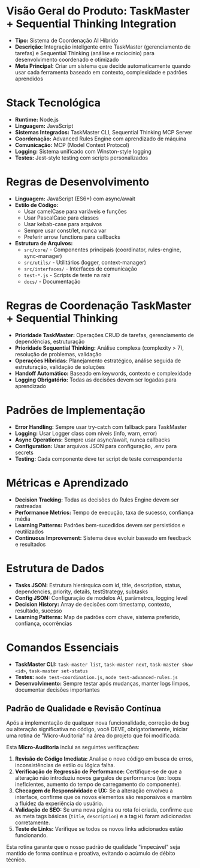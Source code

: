 # Visão Geral do Produto: TaskMaster + Sequential Thinking Integration
* **Tipo:** Sistema de Coordenação AI Híbrido
* **Descrição:** Integração inteligente entre TaskMaster (gerenciamento de tarefas) e Sequential Thinking (análise e raciocínio) para desenvolvimento coordenado e otimizado
* **Meta Principal:** Criar um sistema que decide automaticamente quando usar cada ferramenta baseado em contexto, complexidade e padrões aprendidos

# Stack Tecnológica
* **Runtime:** Node.js
* **Linguagem:** JavaScript
* **Sistemas Integrados:** TaskMaster CLI, Sequential Thinking MCP Server
* **Coordenação:** Advanced Rules Engine com aprendizado de máquina
* **Comunicação:** MCP (Model Context Protocol)
* **Logging:** Sistema unificado com Winston-style logging
* **Testes:** Jest-style testing com scripts personalizados

# Regras de Desenvolvimento
* **Linguagem:** JavaScript (ES6+) com async/await
* **Estilo de Código:** 
  - Usar camelCase para variáveis e funções
  - Usar PascalCase para classes
  - Usar kebab-case para arquivos
  - Sempre usar const/let, nunca var
  - Preferir arrow functions para callbacks
* **Estrutura de Arquivos:**
  - `src/core/` - Componentes principais (coordinator, rules-engine, sync-manager)
  - `src/utils/` - Utilitários (logger, context-manager)
  - `src/interfaces/` - Interfaces de comunicação
  - `test-*.js` - Scripts de teste na raiz
  - `docs/` - Documentação

# Regras de Coordenação TaskMaster + Sequential Thinking
* **Prioridade TaskMaster:** Operações CRUD de tarefas, gerenciamento de dependências, estruturação
* **Prioridade Sequential Thinking:** Análise complexa (complexity > 7), resolução de problemas, validação
* **Operações Híbridas:** Planejamento estratégico, análise seguida de estruturação, validação de soluções
* **Handoff Automático:** Baseado em keywords, contexto e complexidade
* **Logging Obrigatório:** Todas as decisões devem ser logadas para aprendizado

# Padrões de Implementação
* **Error Handling:** Sempre usar try-catch com fallback para TaskMaster
* **Logging:** Usar Logger class com níveis (info, warn, error)
* **Async Operations:** Sempre usar async/await, nunca callbacks
* **Configuration:** Usar arquivos JSON para configuração, .env para secrets
* **Testing:** Cada componente deve ter script de teste correspondente

# Métricas e Aprendizado
* **Decision Tracking:** Todas as decisões do Rules Engine devem ser rastreadas
* **Performance Metrics:** Tempo de execução, taxa de sucesso, confiança média
* **Learning Patterns:** Padrões bem-sucedidos devem ser persistidos e reutilizados
* **Continuous Improvement:** Sistema deve evoluir baseado em feedback e resultados

# Estrutura de Dados
* **Tasks JSON:** Estrutura hierárquica com id, title, description, status, dependencies, priority, details, testStrategy, subtasks
* **Config JSON:** Configuração de modelos AI, parâmetros, logging level
* **Decision History:** Array de decisões com timestamp, contexto, resultado, sucesso
* **Learning Patterns:** Map de padrões com chave, sistema preferido, confiança, ocorrências

# Comandos Essenciais
* **TaskMaster CLI:** `task-master list`, `task-master next`, `task-master show <id>`, `task-master set-status`
* **Testes:** `node test-coordination.js`, `node test-advanced-rules.js`
* **Desenvolvimento:** Sempre testar após mudanças, manter logs limpos, documentar decisões importantes

## Padrão de Qualidade e Revisão Contínua

Após a implementação de qualquer nova funcionalidade, correção de bug ou alteração significativa no código, você DEVE, obrigatoriamente, iniciar uma rotina de "Micro-Auditoria" na área do projeto que foi modificada.

Esta **Micro-Auditoria** inclui as seguintes verificações:

1.  **Revisão de Código Imediata:** Analise o novo código em busca de erros, inconsistências de estilo ou lógica falha.
2.  **Verificação de Regressão de Performance:** Certifique-se de que a alteração não introduziu novos gargalos de performance (ex: loops ineficientes, aumento do tempo de carregamento do componente).
3.  **Checagem de Responsividade e UX:** Se a alteração envolveu a interface, confirme que os novos elementos são responsivos e mantêm a fluidez da experiência do usuário.
4.  **Validação de SEO:** Se uma nova página ou rota foi criada, confirme que as meta tags básicas (`title`, `description`) e a tag `H1` foram adicionadas corretamente.
5.  **Teste de Links:** Verifique se todos os novos links adicionados estão funcionando.

Esta rotina garante que o nosso padrão de qualidade "impecável" seja mantido de forma contínua e proativa, evitando o acúmulo de débito técnico.
